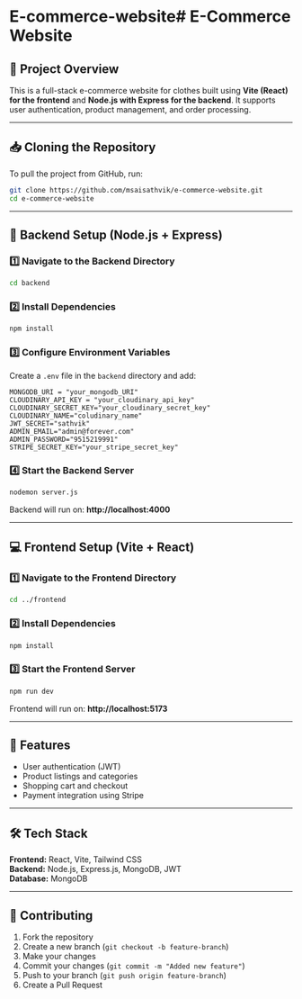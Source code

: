 # E-commerce-website# E-Commerce Website

## 📌 Project Overview
This is a full-stack e-commerce website for clothes  built using **Vite (React) for the frontend** and **Node.js with Express for the backend**. It supports user authentication, product management, and order processing.

---

## 📥 Cloning the Repository
To pull the project from GitHub, run:
```sh
git clone https://github.com/msaisathvik/e-commerce-website.git
cd e-commerce-website
```

---

## 🚀 Backend Setup (Node.js + Express)
### 1️⃣ Navigate to the Backend Directory
```sh
cd backend
```

### 2️⃣ Install Dependencies
```sh
npm install
```

### 3️⃣ Configure Environment Variables
Create a `.env` file in the `backend` directory and add:
```env
MONGODB_URI = "your_mongodb_URI"
CLOUDINARY_API_KEY = "your_cloudinary_api_key"
CLOUDINARY_SECRET_KEY="your_cloudinary_secret_key"
CLOUDINARY_NAME="coludinary_name"
JWT_SECRET="sathvik"    
ADMIN_EMAIL="admin@forever.com"
ADMIN_PASSWORD="9515219991"
STRIPE_SECRET_KEY="your_stripe_secret_key"
```

### 4️⃣ Start the Backend Server
```sh
nodemon server.js
```
Backend will run on: **http://localhost:4000**

---

## 💻 Frontend Setup (Vite + React)
### 1️⃣ Navigate to the Frontend Directory
```sh
cd ../frontend
```

### 2️⃣ Install Dependencies
```sh
npm install
```

### 3️⃣ Start the Frontend Server
```sh
npm run dev
```
Frontend will run on: **http://localhost:5173**

---

## 🎯 Features
- User authentication (JWT)
- Product listings and categories
- Shopping cart and checkout
- Payment integration using Stripe

---

## 🛠 Tech Stack
**Frontend:** React, Vite, Tailwind CSS  
**Backend:** Node.js, Express.js, MongoDB, JWT  
**Database:** MongoDB  

---

## 🤝 Contributing
1. Fork the repository
2. Create a new branch (`git checkout -b feature-branch`)
3. Make your changes
4. Commit your changes (`git commit -m "Added new feature"`)
5. Push to your branch (`git push origin feature-branch`)
6. Create a Pull Request



